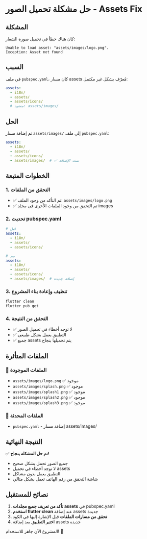 # حل مشكلة تحميل الصور - Assets Fix

## المشكلة
كان هناك خطأ في تحميل صورة الشعار:
```
Unable to load asset: "assets/images/logo.png".
Exception: Asset not found
```

## السبب
في ملف `pubspec.yaml`، كان مسار assets مُعرّف بشكل غير مكتمل:
```yaml
assets:
  - i18n/
  - assets/
  - assets/icons/
  # مفقود: assets/images/
```

## الحل
تم إضافة مسار `assets/images/` إلى ملف `pubspec.yaml`:

```yaml
assets:
  - i18n/
  - assets/
  - assets/icons/
  - assets/images/  # ✅ تمت الإضافة
```

## الخطوات المتبعة

### 1. التحقق من الملفات
- ✅ تم التأكد من وجود الملف: `assets/images/logo.png`
- ✅ تم التحقق من وجود الملفات الأخرى في مجلد images

### 2. تحديث pubspec.yaml
```yaml
# قبل
assets:
  - i18n/
  - assets/
  - assets/icons/

# بعد  
assets:
  - i18n/
  - assets/
  - assets/icons/
  - assets/images/  # إضافة جديدة
```

### 3. تنظيف وإعادة بناء المشروع
```bash
flutter clean
flutter pub get
```

### 4. التحقق من النتيجة
- ✅ لا توجد أخطاء في تحميل الصور
- ✅ التطبيق يعمل بشكل طبيعي
- ✅ جميع assets يتم تحميلها بنجاح

## الملفات المتأثرة

### 📁 الملفات الموجودة
- `assets/images/logo.png` ✅ موجود
- `assets/images/splash.png` ✅ موجود  
- `assets/images/splash1.png` ✅ موجود
- `assets/images/splash2.png` ✅ موجود
- `assets/images/splash3.png` ✅ موجود

### 📝 الملفات المحدثة
- `pubspec.yaml` - إضافة مسار assets/images/

## النتيجة النهائية

✅ **تم حل المشكلة بنجاح!**

- جميع الصور تحمل بشكل صحيح
- لا توجد أخطاء في تحميل assets
- التطبيق يعمل بدون مشاكل
- شاشة التحقق من رقم الهاتف تعمل بشكل مثالي

## نصائح للمستقبل

1. **تأكد من تعريف جميع مجلدات assets** في pubspec.yaml
2. **استخدم flutter clean** عند إضافة assets جديدة
3. **تحقق من مسارات الملفات** قبل الإشارة إليها في الكود
4. **اختبر التطبيق** بعد إضافة assets جديدة

المشروع الآن جاهز للاستخدام! 🎉

